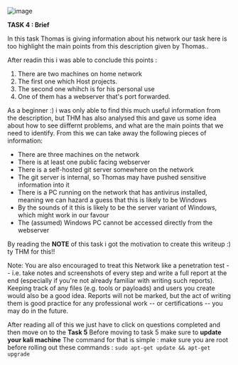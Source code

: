 ![image](https://github.com/Anirudh-Saxena/Wreath-Writeup-THM/assets/73027020/bb259779-6d84-4b76-971a-fdfc85eb3fc2)


**TASK 4 : Brief**

In this task Thomas is giving information about his network our task here is too highlight the main points from this description given by Thomas..

After readin this i was able to conclude this points :
1. There are two machines on home network
2. The first one which Host projects.
3. The second one whihch is for his personal use
4. One of them has a webserver that's port forwarded.

As a beginner :) i was only able to find this much useful information from the description, but THM has also analysed this and gave us some idea about how to see diiffernt problems, and what are the main points that we need to identify.
From this we can take away the following pieces of information:

- There are three machines on the network
- There is at least one public facing webserver
- There is a self-hosted git server somewhere on the network
- The git server is internal, so Thomas may have pushed sensitive information into it
- There is a PC running on the network that has antivirus installed, meaning we can hazard a guess that this is likely to be Windows
- By the sounds of it this is likely to be the server variant of Windows, which might work in our favour
- The (assumed) Windows PC cannot be accessed directly from the webserver


By reading the **NOTE** of this task  i got the motivation to create this writeup :) ty THM for this!!

Note: You are also encouraged to treat this Network like a penetration test -- i.e. take notes and screenshots of every step and write a full report at the end (especially if you're not already familiar with writing such reports). Keeping track of any files (e.g. tools or payloads) and users you create would also be a good idea. Reports will not be marked, but the act of writing them is good practice for any professional work -- or certifications -- you may do in the future.

After reading all of this we just have to click on questions completed and then move on to the **Task 5**
Before moving to task 5 make sure to **update your kali machine**
The command for that is simple :
make sure you are root before rolling out these commands : 
`sudo apt-get update && apt-get upgrade` 


